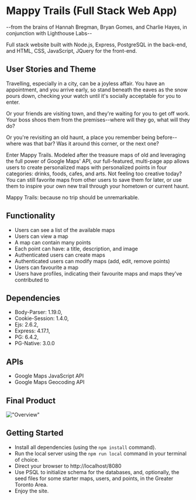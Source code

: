 # Mappy Trails (Full Stack Web App)
--from the brains of Hannah Bregman, Bryan Gomes, and Charlie Hayes, in conjunction with Lighthouse Labs--

Full stack website built with Node.js, Express, PostgreSQL in the back-end, and HTML, CSS, JavaScript, JQuery for the front-end.

## User Stories and Theme

Travelling, especially in a city, can be a joyless affair. You have an appointment, and you arrive early, so stand beneath the eaves as the snow pours down, checking your watch until it's socially acceptable for you to enter. 

Or your friends are visiting town, and they're waiting for you to get off work. Your boss shoos them from the premises--where will they go, what will they do? 

Or you're revisiting an old haunt, a place you remember being before--where was that bar? Was it around this corner, or the next one? 

Enter Mappy Trails. Modeled after the treasure maps of old and leveraging the full power of Google Maps' API, our full-featured, multi-page app allows users to create personalized maps with personalized points in four categories: drinks, foods, cafes, and arts. Not feeling too creative today? You can still favorite maps from other users to save them for later, or use them to inspire your own new trail through your hometown or current haunt. 

Mappy Trails: because no trip should be unremarkable.

## Functionality

- Users can see a list of the available maps
- Users can view a map
- A map can contain many points
- Each point can have: a title, description, and image
- Authenticated users can create maps
- Authenticated users can modify maps (add, edit, remove points)
- Users can favourite a map
- Users have profiles, indicating their favourite maps and maps they've contributed to

## Dependencies

- Body-Parser: 1.19.0,
- Cookie-Session: 1.4.0,
- Ejs: 2.6.2,
- Express: 4.17.1,
- PG: 6.4.2,
- PG-Native: 3.0.0

## APIs

- Google Maps JavaScript API
- Google Maps Geocoding API

## Final Product
!["Overview"]()

## Getting Started
- Install all dependencies (using the `npm install` command).
- Run the local server using the `npm run local` command in your terminal of choice.
- Direct your browser to http://localhost/8080
- Use PSQL to initialize schema for the databases, and, optionally, the seed files for some starter maps, users, and points, in the Greater Toronto Area.
- Enjoy the site.
